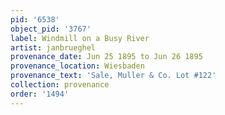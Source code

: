```yaml
---
pid: '6538'
object_pid: '3767'
label: Windmill on a Busy River
artist: janbrueghel
provenance_date: Jun 25 1895 to Jun 26 1895
provenance_location: Wiesbaden
provenance_text: 'Sale, Muller & Co. Lot #122'
collection: provenance
order: '1494'
---
```

